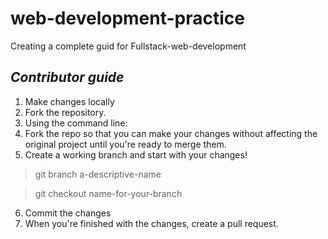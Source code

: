 # web-development-practice
Creating a complete guid for Fullstack-web-development  


## *Contributor guide*

1. Make changes locally
2. Fork the repository.
3. Using the command line:
4. Fork the repo so that you can make your changes without affecting the original project until you're ready to merge them.
5. Create a working branch and start with your changes!
>git branch a-descriptive-name

>git checkout name-for-your-branch
   
6. Commit the changes 
7. When you're finished with the changes, create a pull request.
